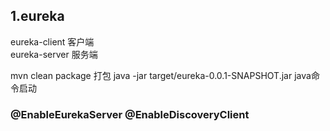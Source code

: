 ## 1.eureka 
eureka-client 客户端  
eureka-server 服务端

mvn clean package 打包
java -jar target/eureka-0.0.1-SNAPSHOT.jar java命令启动

### @EnableEurekaServer @EnableDiscoveryClient
